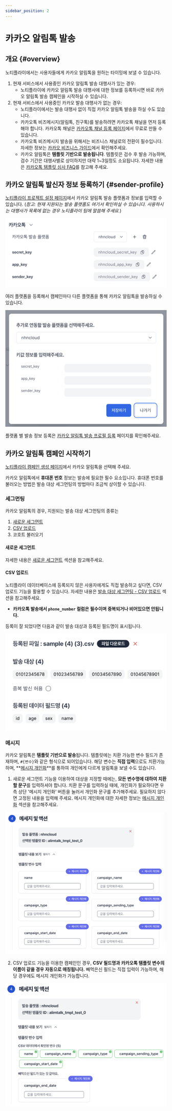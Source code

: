 ```yaml
---
sidebar_position: 2
---
```


# 카카오 알림톡 발송

## 개요 {#overview}

노티플라이에서는 사용자들에게 카카오 알림톡을 원하는 타이밍에 보낼 수 있습니다.

1. 현재 서비스에서 사용중인 카카오 알림톡 발송 대행사가 있는 경우:
   - 노티플라이에 카카오 알림톡 발송 대행사에 대한 정보를 등록하시면 바로 카카오 알림톡 발송 캠페인을 시작하실 수 있습니다.
2. 현재 서비스에서 사용중인 카카오 발송 대행사가 없는 경우:
   - 노티플라이에서는 발송 대행사 없이 직접 카카오 알림톡 발송을 하실 수도 있습니다.
   - 카카오톡 비즈메시지(알림톡, 친구톡)를 발송하려면 카카오톡 채널을 먼저 등록해야 합니다. 카카오톡 채널은 [카카오톡 채널 등록 페이지](https://center-pf.kakao.com)에서 무료로 만들 수 있습니다.
   - 카카오톡 비즈메시지 발송을 위해서는 비즈니스 채널로의 전환이 필수입니다. 자세한 정보는 [카카오 비즈니스 가이드](https://kakaobusiness.gitbook.io/main/channel/start)에서 확인해주세요.
   - 카카오 알림톡은 **템플릿 기반으로 발송됩니다**. 템플릿은 검수 후 발송 가능하며, 검수 기간은 대행사별로 상이하지만 대략 1~3일정도 소요됩니다. 자세한 내용은 [카카오톡 템플릿 심사 FAQ](https://cs.kakao.com/helps?service=159&category=523&locale=ko)를 참고해 주세요.

## 카카오 알림톡 발신자 정보 등록하기 {#sender-profile}

[노티플라이 프로젝트 설정 페이지](https://notifly.tech/console/settings)에서 카카오 알림톡 발송 플랫폼과 정보를 입력할 수 있습니다.
(_참고: 현재 지원되는 발송 플랫폼도 여기서 확인하실 수 있습니다. 사용하시는 대행사가 목록에 없는 경우 노티플라이 팀에 말씀해 주세요._)

![Kakao alimtalk settings](./img/kakao_alimtalk_settings.png)

여러 플랫폼을 등록해서 캠페인마다 다른 플랫폼을 통해 카카오 알림톡을 발송하실 수 있습니다.

![Kakao alimtalk add platform](./img/kakao_alimtalk_add_platform.png)

플랫폼 별 발송 정보 등록은 [카카오 알림톡 발송 프로필 등록](/ko/user-guide/kakao-alimtalk/integration) 페이지를 확인해주세요.

## 카카오 알림톡 캠페인 시작하기

[노티플라이 캠페인 생성 페이지](https://notifly.tech/console/campaign/create)에서 카카오 알림톡을 선택해 주세요.

카카오 알림톡에서 **휴대폰 번호** 정보는 발송에 필요한 필수 요소입니다. 휴대폰 번호를 불러오는 방법은 발송 대상 세그먼팅의 방법마다 조금씩 상이할 수 있습니다.

### 세그먼팅

카카오 알림톡의 경우, 지원되는 발송 대상 세그먼팅의 종류는

1. [새로운 세그먼트](/ko/user-guide/campaigns/segment#새로운-세그먼트)
2. [CSV 업로드](/ko/user-guide/campaigns/segment#csv-업로드)
3. 코호트 불러오기

#### 새로운 세그먼트

자세한 내용은 [새로운 세그먼트](/ko/user-guide/campaigns/segment#새로운-세그먼트) 섹션을 참고해주세요.

#### CSV 업로드

노티플라이 데이터베이스에 등록되지 않은 사용자에게도 직접 발송하고 싶다면, CSV 업로드 기능을 활용할 수 있습니다. 자세한 내용은 [발송 대상 세그먼팅 - CSV 업로드](/ko/user-guide/campaigns/segment#csv-업로드) 섹션을 참고해주세요.

- **카카오톡 발송에서 `phone_number` 컬럼은 필수이며 중복되거나 비어있으면 안됩니다.**

등록이 잘 되었다면 다음과 같이 발송 대상과 등록된 필드명이 표시됩니다.

![Kakao alimtalk csv upload result](./img/kakao_alimtalk_csv_upload_result.png)

<!-- TODO: 외부 툴 연동 코호트 -->

### 메시지

카카오 알림톡은 **템플릿 기반으로 발송**됩니다. 템플릿에는 치환 가능한 변수 필드가 존재하며, `#{변수}`와 같은 형식으로 되어있습니다. 해당 변수는 **직접 입력**으로도 치환가능하며, **[메시지 개인화](/ko/user-guide/campaigns/message-personalization)**를 통하여 개인에게 다르게 알림톡을 보낼 수도 있습니다.

1. 새로운 세그먼트 기능을 이용하여 대상을 지정할 때에는, **모든 변수명에 대하여 치환할 문구**를 입력하셔야 합니다. 치환 문구를 입력하실 때에, 개인화가 필요하다면 우측 상단 '메시지 개인화' 버튼을 눌러서 개인화 문구를 추가해주세요. 필요하지 않다면 고정된 내용을 입력해 주세요. 메시지 개인화에 대한 자세한 정보는 [메시지 개인화](/ko/user-guide/campaigns/message-personalization) 섹션을 참고해주세요.

![Kakao Alimtalk Template Parameter - Build Segment](./img/kakao_alimtalk_template_parameter_build_segment.png)

2. CSV 업로드 기능을 이용한 캠페인인 경우, **CSV 필드명과 카카오톡 템플릿 변수의 이름이 같을 경우 자동으로 매칭됩니다.** 빼먹은신 필드는 직접 입력이 가능하며, 해당 경우에도 메시지 개인화가 가능합니다.

![Kakao Alimtalk Template Parameter - CSV Upload](./img/kakao_alimtalk_template_parameter_csv_upload.png)
